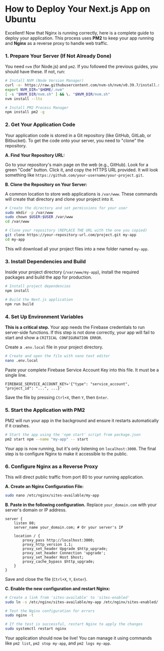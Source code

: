# How to Deploy Your Next.js App on Ubuntu

Excellent! Now that Nginx is running correctly, here is a complete guide to deploy your application. This process uses **PM2** to keep your app running and **Nginx** as a reverse proxy to handle web traffic.

### 1. Prepare Your Server (If Not Already Done)

You need `nvm` (for Node.js) and `pm2`. If you followed the previous guides, you should have these. If not, run:

```bash
# Install NVM (Node Version Manager)
curl -o- https://raw.githubusercontent.com/nvm-sh/nvm/v0.39.7/install.sh | bash
export NVM_DIR="$HOME/.nvm"
[ -s "$NVM_DIR/nvm.sh" ] && \. "$NVM_DIR/nvm.sh"
nvm install --lts

# Install PM2 Process Manager
npm install pm2 -g
```

### 2. Get Your Application Code

Your application code is stored in a Git repository (like GitHub, GitLab, or Bitbucket). To get the code onto your server, you need to "clone" the repository.

**A. Find Your Repository URL:**

Go to your repository's main page on the web (e.g., GitHub). Look for a green "Code" button. Click it, and copy the HTTPS URL provided. It will look something like `https://github.com/your-username/your-project.git`.

**B. Clone the Repository on Your Server:**

A common location to store web applications is `/var/www`. These commands will create that directory and clone your project into it.

```bash
# Create the directory and set permissions for your user
sudo mkdir -p /var/www
sudo chown $USER:$USER /var/www
cd /var/www

# Clone your repository (REPLACE THE URL with the one you copied)
git clone https://your-repository-url.com/project.git my-app
cd my-app
```
This will download all your project files into a new folder named `my-app`.

### 3. Install Dependencies and Build

Inside your project directory (`/var/www/my-app`), install the required packages and build the app for production.

```bash
# Install project dependencies
npm install

# Build the Next.js application
npm run build
```

### 4. Set Up Environment Variables

**This is a critical step.** Your app needs the Firebase credentials to run server-side functions. If this step is not done correctly, your app will fail to start and show a `CRITICAL CONFIGURATION ERROR`.

Create a `.env.local` file in your project directory.

```bash
# Create and open the file with nano text editor
nano .env.local
```

Paste your complete Firebase Service Account Key into this file. It must be a single line.

```
FIREBASE_SERVICE_ACCOUNT_KEY='{"type": "service_account", "project_id": "...", ...}'
```

Save the file by pressing `Ctrl+X`, then `Y`, then `Enter`.

### 5. Start the Application with PM2

PM2 will run your app in the background and ensure it restarts automatically if it crashes.

```bash
# Start the app using the 'npm start' script from package.json
pm2 start npm --name "my-app" -- start
```

Your app is now running, but it's only listening on `localhost:3000`. The final step is to configure Nginx to make it accessible to the public.

### 6. Configure Nginx as a Reverse Proxy

This will direct public traffic from port 80 to your running application.

**A. Create an Nginx Configuration File:**

```bash
sudo nano /etc/nginx/sites-available/my-app
```

**B. Paste in the following configuration.** Replace `your_domain.com` with your server's domain or IP address.

```nginx
server {
    listen 80;
    server_name your_domain.com; # Or your server's IP

    location / {
        proxy_pass http://localhost:3000;
        proxy_http_version 1.1;
        proxy_set_header Upgrade $http_upgrade;
        proxy_set_header Connection 'upgrade';
        proxy_set_header Host $host;
        proxy_cache_bypass $http_upgrade;
    }
}
```
Save and close the file (`Ctrl+X`, `Y`, `Enter`).

**C. Enable the new configuration and restart Nginx:**

```bash
# Create a link from 'sites-available' to 'sites-enabled'
sudo ln -s /etc/nginx/sites-available/my-app /etc/nginx/sites-enabled/

# Test the Nginx configuration for errors
sudo nginx -t

# If the test is successful, restart Nginx to apply the changes
sudo systemctl restart nginx
```

Your application should now be live! You can manage it using commands like `pm2 list`, `pm2 stop my-app`, and `pm2 logs my-app`.
